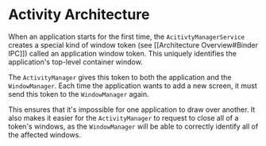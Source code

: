 # Activity Architecture

When an application starts for the first time, the `AcitivtyManagerService` creates a special kind of window token (see [[Architecture Overview#Binder IPC]]) called an application window token. This uniquely identifies the application's top-level container window.

The `ActivityManager` gives this token to both the application and the `WindowManager`. Each time the application wants to add a new screen, it must send this token to the `WindowManager` again.

This ensures that it's impossible for one application to draw over another. It also makes it easier for the `ActivityManager` to request to close all of a token's windows, as the `WindowManager` will be able to correctly identify all of the affected windows.

